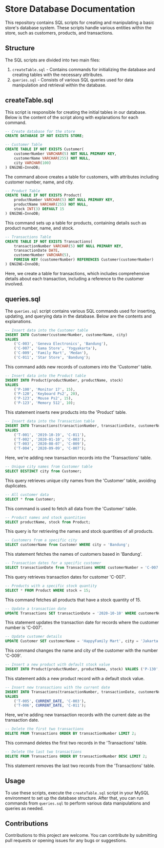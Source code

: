 # Store Database Documentation

This repository contains SQL scripts for creating and manipulating a basic store's database system. These scripts handle various entities within the store, such as customers, products, and transactions.

## Structure

The SQL scripts are divided into two main files:

1. `createTable.sql` - Contains commands for initializing the database and creating tables with the necessary attributes.
2. `queries.sql` - Consists of various SQL queries used for data manipulation and retrieval within the database.

## createTable.sql

This script is responsible for creating the initial tables in our database. Below is the content of the script along with explanations for each command.

```sql
-- Create database for the store
CREATE DATABASE IF NOT EXISTS STORE;

-- Customer Table
CREATE TABLE IF NOT EXISTS Customer(
    customerNumber VARCHAR(5) NOT NULL PRIMARY KEY,
    customerName VARCHAR(255) NOT NULL,
    city VARCHAR(100)
) ENGINE=InnoDB;
```
The command above creates a table for customers, with attributes including customer number, name, and city.

```sql
-- Product Table
CREATE TABLE IF NOT EXISTS Product(
    productNumber VARCHAR(5) NOT NULL PRIMARY KEY,
    productName VARCHAR(255) NOT NULL,
    stock INT(3) DEFAULT 15
) ENGINE=InnoDB;
```
This command sets up a table for products, containing details such as product number, name, and stock.

```sql
-- Transactions Table
CREATE TABLE IF NOT EXISTS Transactions(
    transactionNumber VARCHAR(5) NOT NULL PRIMARY KEY,
    transactionDate DATE,
    customerNumber VARCHAR(5),
    FOREIGN KEY (customerNumber) REFERENCES Customer(customerNumber)
) ENGINE=InnoDB;
```
Here, we create a table for transactions, which includes comprehensive details about each transaction, including a reference to the customer involved.

## queries.sql

The `queries.sql` script contains various SQL commands used for inserting, updating, and querying data in the database. Below are the contents and explanations.

```sql
-- Insert data into the Customer table
INSERT INTO Customer(customerNumber, customerName, city)
VALUES
    ('C-003', 'Geneva Electronics', 'Bandung'),
    ('C-007', 'Gama Store', 'Yogyakarta'),
    ('C-009', 'Family Mart', 'Medan'),
    ('C-011', 'Star Store', 'Bandung');
```
This command adds new records of customers into the 'Customer' table.

```sql
-- Insert data into the Product table
INSERT INTO Product(productNumber, productName, stock)
VALUES 
    ('P-100', 'Monitor 17', 15),
    ('P-120', 'Keyboard Ps2', 20),
    ('P-123', 'Mouse Ps2', 15),
    ('P-123', 'Memory 512', 10);
```
This statement inserts new products into the 'Product' table.

```sql
-- Insert data into the Transaction table
INSERT INTO Transactions(transactionNumber, transactionDate, customerNumber)
VALUES
    ('T-001', '2019-10-19', 'C-011'),
    ('T-002', '2020-01-10', 'C-003'),
    ('T-003', '2020-08-07', 'C-009'),
    ('T-004', '2020-09-09', 'C-007');
```
Here, we're adding new transaction records into the 'Transactions' table.

```sql
-- Unique city names from Customer table
SELECT DISTINCT city from Customer;
```
This query retrieves unique city names from the 'Customer' table, avoiding duplicates.

```sql
-- All customer data
SELECT * from Customer;
```
This command is used to fetch all data from the 'Customer' table.

```sql
-- Product names and stock quantities
SELECT productName, stock from Product;
```
This query is for retrieving the names and stock quantities of all products.

```sql
-- Customers from a specific city
SELECT customerName from Customer WHERE city = 'Bandung';
```
This statement fetches the names of customers based in 'Bandung'.

```sql
-- Transaction dates for a specific customer
SELECT transactionDate from Transactions WHERE customerNumber = 'C-007';
```
This query retrieves transaction dates for customer 'C-007'.

```sql
-- Products with a specific stock quantity
SELECT * FROM Product WHERE stock = 15;
```
This command fetches all products that have a stock quantity of 15.

```sql
-- Update a transaction date
UPDATE Transactions SET transactionDate = '2020-10-10' WHERE customerNumber = 'C-007';
```
This statement updates the transaction date for records where the customer number is 'C-007'.

```sql
-- Update customer details
UPDATE Customer SET customerName = 'HappyFamily Mart', city = 'Jakarta' WHERE customerNumber = 'C-009';
```
This command changes the name and city of the customer with the number 'C-009'.

```sql
-- Insert a new product with default stock value
INSERT INTO Product(productNumber, productName, stock) VALUES ('P-130', 'NIC D-Link', DEFAULT);
```
This statement adds a new product record with a default stock value.

```sql
-- Insert new transactions with the current date
INSERT INTO Transactions(transactionNumber, transactionDate, customerNumber) 
VALUES 
    ('T-005', CURRENT_DATE, 'C-003'), 
    ('T-006', CURRENT_DATE, 'C-011');
```
Here, we're adding new transaction records with the current date as the transaction date.

```sql
-- Delete the first two transactions
DELETE FROM Transactions ORDER BY transactionNumber LIMIT 2;
```
This command deletes the first two records in the 'Transactions' table.

```sql
-- Delete the last two transactions
DELETE FROM Transactions ORDER BY transactionNumber DESC LIMIT 2;
```
This statement removes the last two records from the 'Transactions' table.

## Usage

To use these scripts, execute the `createTable.sql` script in your MySQL environment to set up the database structure. After that, you can run commands from `queries.sql` to perform various data manipulations and queries as needed.

## Contributions

Contributions to this project are welcome. You can contribute by submitting pull requests or opening issues for any bugs or suggestions.
